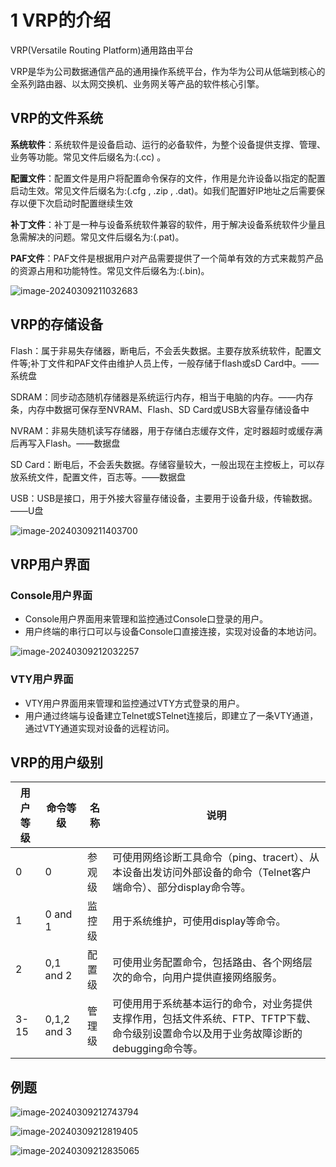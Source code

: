 # 1 VRP的介绍

VRP(Versatile Routing Platform)通用路由平台

VRP是华为公司数据通信产品的通用操作系统平台，作为华为公司从低端到核心的全系列路由器、以太网交换机、业务网关等产品的软件核心引擎。

## VRP的文件系统

**系统软件**：系统软件是设备启动、运行的必备软件，为整个设备提供支撑、管理、业务等功能。常见文件后缀名为:(.cc) 。

**配置文件**：配置文件是用户将配置命令保存的文件，作用是允许设备以指定的配置启动生效。常见文件后缀名为:(.cfg , .zip , .dat)。如我们配置好IP地址之后需要保存以便下次启动时配置继续生效

**补丁文件**：补丁是一种与设备系统软件兼容的软件，用于解决设备系统软件少量且急需解决的问题。常见文件后缀名为:(.pat)。

**PAF文件**：PAF文件是根据用户对产品需要提供了一个简单有效的方式来裁剪产品的资源占用和功能特性。常见文件后缀名为:(.bin)。

![image-20240309211032683](https://img.yatjay.top/md/image-20240309211032683.png)

## VRP的存储设备

Flash：属于非易失存储器，断电后，不会丢失数据。主要存放系统软件，配置文件等;补丁文件和PAF文件由维护人员上传，一般存储于flash或sD Card中。——系统盘

SDRAM：同步动态随机存储器是系统运行内存，相当于电脑的内存。——内存条，内存中数据可保存至NVRAM、Flash、SD Card或USB大容量存储设备中

NVRAM：非易失随机读写存储器，用于存储白志缓存文件，定时器超时或缓存满后再写入Flash。——数据盘

SD Card：断电后，不会丢失数据。存储容量较大，一般出现在主控板上，可以存放系统文件，配置文件，百志等。——数据盘

USB：USB是接口，用于外接大容量存储设备，主要用于设备升级，传输数据。——U盘

![image-20240309211403700](https://img.yatjay.top/md/image-20240309211403700.png)

## VRP用户界面

### Console用户界面

- Console用户界面用来管理和监控通过Console口登录的用户。
- 用户终端的串行口可以与设备Console口直接连接，实现对设备的本地访问。

![image-20240309212032257](https://img.yatjay.top/md/image-20240309212032257.png)

### VTY用户界面

- VTY用户界面用来管理和监控通过VTY方式登录的用户。
- 用户通过终端与设备建立Telnet或STelnet连接后，即建立了一条VTY通道，通过VTY通道实现对设备的远程访问。

## VRP的用户级别

| 用户等级 | 命令等级    | 名称   | 说明                                                         |
| -------- | ----------- | ------ | ------------------------------------------------------------ |
| 0        | 0           | 参观级 | 可使用网络诊断工具命令（ping、tracert）、从本设备出发访问外部设备的命令（Telnet客户端命令）、部分display命令等。 |
| 1        | 0 and 1     | 监控级 | 用于系统维护，可使用display等命令。                          |
| 2        | 0,1 and 2   | 配置级 | 可使用业务配置命令，包括路由、各个网络层次的命令，向用户提供直接网络服务。 |
| 3-15     | 0,1,2 and 3 | 管理级 | 可使用用于系统基本运行的命令，对业务提供支撑作用，包括文件系统、FTP、TFTP下载、命令级别设置命令以及用于业务故障诊断的debugging命令等。 |

## 例题

![image-20240309212743794](https://img.yatjay.top/md/image-20240309212743794.png)

![image-20240309212819405](https://img.yatjay.top/md/image-20240309212819405.png)

![image-20240309212835065](https://img.yatjay.top/md/image-20240309212835065.png)